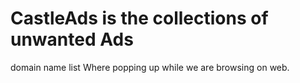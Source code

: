 # CastleAds is the collections of unwanted Ads
domain name list Where popping up while we are
browsing on web.

